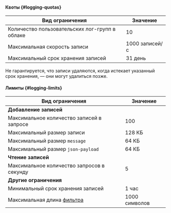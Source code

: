 #### Квоты {#logging-quotas}

Вид ограничения | Значение
----- | -----
Количество пользовательских лог-групп в облаке | 10
Максимальная скорость записи | 1000 записей/с
Максимальный срок хранения записей | 31 день

Не гарантируется, что записи удаляются, когда истекает указанный срок хранения, — они могут удалиться позже.

#### Лимиты {#logging-limits}

Вид ограничения | Значение
----- | -----
**Добавление записей** |
Максимальное количество записей в запросе | 100
Максимальный размер записи | 128 КБ
Максимальный размер `message` | 64 КБ
Максимальный размер `json-payload` | 64 КБ
**Чтение записей** |
Максимальное количество запросов в секунду | 5
**Другие ограничения** |
Минимальный срок хранения записей | 1 час
Максимальная длина [фильтра](../../logging/concepts/filter.md#how-to) | 1000 символов
